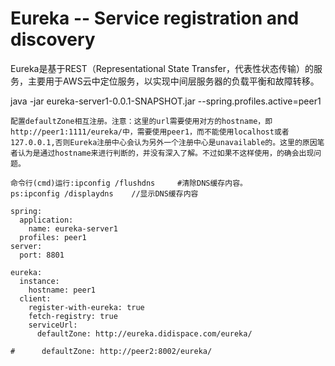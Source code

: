 # Eureka  -- Service registration and discovery

Eureka是基于REST（Representational State Transfer，代表性状态传输）的服务，主要用于AWS云中定位服务，以实现中间层服务器的负载平衡和故障转移。

java -jar eureka-server1-0.0.1-SNAPSHOT.jar --spring.profiles.active=peer1

```
配置defaultZone相互注册。注意：这里的url需要使用对方的hostname，即http://peer1:1111/eureka/中，需要使用peer1，而不能使用localhost或者127.0.0.1,否则Eureka注册中心会认为另外一个注册中心是unavailable的。这里的原因笔者认为是通过hostname来进行判断的，并没有深入了解。不过如果不这样使用，的确会出现问题。
```

```
命令行(cmd)运行:ipconfig /flushdns     #清除DNS缓存内容。
ps:ipconfig /displaydns    //显示DNS缓存内容
```


```
spring:
  application:
    name: eureka-server1
  profiles: peer1
server:
  port: 8801

eureka:
  instance:
    hostname: peer1
  client:
    register-with-eureka: true
    fetch-registry: true
    serviceUrl:
      defaultZone: http://eureka.didispace.com/eureka/

#      defaultZone: http://peer2:8002/eureka/
```
